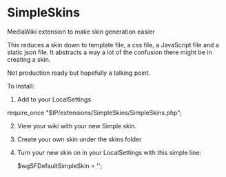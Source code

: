 # SimpleSkins
MediaWiki extension to make skin generation easier

This reduces a skin down to template file, a css file, a JavaScript file and a static json file.
It abstracts a way a lot of the confusion there might be in creating a skin.

Not production ready but hopefully a talking point.

To install:
1) Add to your LocalSettings

  require_once "$IP/extensions/SimpleSkins/SimpleSkins.php";
  
2) View your wiki with your new Simple skin.

3) Create your own skin under the skins folder

4) Turn your new skin on in your LocalSettings with this simple line:

	$wgSFDefaultSimpleSkin = '<Folder name>';
